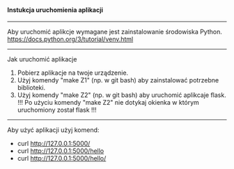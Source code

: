 <h4> Instukcja uruchomienia aplikacji </h4>

-----------------------------------
Aby uruchomić aplikcje wymagane jest zainstalowanie środowiska Python. 
https://docs.python.org/3/tutorial/venv.html

-----------------------------------
Jak uruchomić aplikacje

1. Pobierz aplikacje na twoje urządzenie.
2. Użyj komendy "make Z1" (np. w git bash) aby zainstalować potrzebne biblioteki.
3. Użyj komendy "make Z2" (np. w git bash) aby uruchomić aplikcaje flask.
!!! Po użyciu komendy "make Z2" nie dotykaj okienka w którym uruchomiony został flask !!!

-----------------------------------
Aby użyć aplikacji użyj komend:
- curl http://127.0.0.1:5000/
- curl http://127.0.0.1:5000/hello
- curl http://127.0.0.1:5000/hello/<imie>